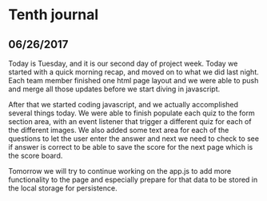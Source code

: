 # Tenth journal

## 06/26/2017

Today is Tuesday, and it is our second day of project week. Today we started with a quick morning recap, and moved on to what we did last night. Each team member finished one html page layout and we were able to push and merge all those updates before we start diving in javascript.

After that we started coding javascript, and we actually accomplished several things today. We were able to finish populate each quiz to the form section area, with an event listener that trigger a different quiz for each of the different images. We also added some text area for each of the questions to let the user enter the answer and next we need to check to see if answer is correct to be able to save the score for the next page which is the score board.

Tomorrow we will try to continue working on the app.js to add more functionality to the page and especially prepare for that data to be stored in the local storage for persistence. 
